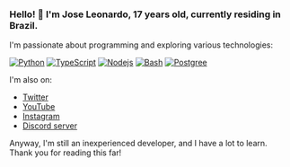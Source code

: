 ### Hello! 👋 I'm Jose Leonardo, 17 years old, currently residing in Brazil.
I'm passionate about programming and exploring various technologies:

[![Python](https://img.shields.io/badge/Python-3776AB?style=for-the-badge&logo=python&logoColor=orange&color=171612)](https://www.python.org/)
[![TypeScript](https://img.shields.io/badge/TypeScript-3178C6?style=for-the-badge&logo=typescript&logoColor=blue&color=171612)](https://www.typescriptlang.org/)
[![Nodejs](https://img.shields.io/badge/Node.js-43853D?style=for-the-badge&logo=node.js&logoColor=green&color=171612)](https://nodejs.org/en)
[![Bash](https://img.shields.io/badge/Shell_Script-121011?style=for-the-badge&logo=gnu-bash&logoColor=white&color=171612)](https://www.gnu.org/savannah-checkouts/gnu/bash/manual/bash.html)
[![Postgree](https://img.shields.io/badge/PostgreSQL-316192?style=for-the-badge&logo=postgresql&logoColor=white&color=171612)](https://www.postgresql.org/)

I'm also on:

- [Twitter](https://twitter.com/_gold3nmoon)
- [YouTube](https://www.youtube.com/@gold3nmoon)
- [Instagram](https://instagram.com/gold3nmoon/)
- [Discord server](https://discord.gg/nW8MwRHpQj)

Anyway, I'm still an inexperienced developer, and I have a lot to learn. Thank you for reading this far!

